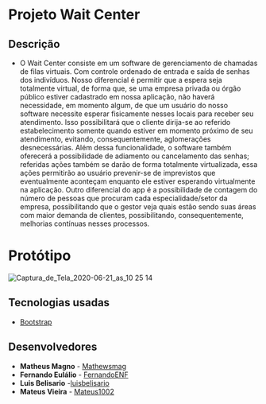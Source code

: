 # Projeto Wait Center
## Descrição
* O Wait Center consiste em um software de gerenciamento de chamadas de filas virtuais. Com controle ordenado de entrada e saída de senhas dos indivíduos. Nosso diferencial é permitir que a espera seja totalmente virtual, de forma que, se uma empresa privada ou órgão público estiver cadastrado em nossa aplicação, não haverá necessidade, em momento algum, de que um usuário do nosso software necessite esperar fisicamente nesses locais para receber seu atendimento. Isso possibilitará que o cliente dirija-se ao referido estabelecimento somente quando estiver em momento próximo de seu atendimento, evitando, consequentemente, aglomerações desnecessárias. Além dessa funcionalidade, o software também oferecerá a possibilidade de adiamento ou cancelamento das senhas; referidas ações também se darão de forma totalmente virtualizada, essa ações permitirão ao usuário prevenir-se de imprevistos que eventualmente aconteçam enquanto ele estiver esperando virtualmente na aplicação. Outro diferencial do app é a possibilidade de contagem do número de pessoas que procuram cada especialidade/setor da empresa, possibilitando que o gestor veja quais estão sendo suas áreas com maior demanda de clientes, possibilitando, consequentemente, melhorias contínuas nesses processos.
# Protótipo
![Captura_de_Tela_2020-06-21_as_10 25 14](https://user-images.githubusercontent.com/53982706/85225747-aeb27f80-b3a9-11ea-8504-e1f2ca516c55.png)



## Tecnologias usadas

* [Bootstrap](https://getbootstrap.com.br/)

## Desenvolvedores

* **Matheus Magno** - [Mathewsmag](https://github.com/Mathewsmag)
* **Fernando Eulálio** - [FernandoENF](https://github.com/FernandoENF)
* **Luis Belisario** -[luisbelisario](https://github.com/luisbelisario)
* **Mateus Vieira** - [Mateus1002](https://github.com/Mateus1002)

